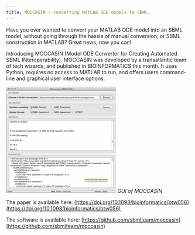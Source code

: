```yaml
---
title: MOCCASIN - converting MATLAB ODE models to SBML
---
```


Have you ever wanted to convert your MATLAB ODE model into an SBML model, without going through the hassle of manual conversion, or SBML construction in MATLAB? Great news, now you can!

Introducing MOCCASIN (Model ODE Converter for Creating Automated SBML INteroperability). 
MOCCASIN was developed by a transatlantic team of tech wizards, and published in BIOINFORMATICS this month. 
It uses Python, requires no access to MATLAB to run, and offers users command-line and graphical user interface options.

![Moccasin Gui](images/news/moccasin.png)
_GUI of MOCCASIN_

The paper is available here:  [https://doi.org/10.1093/bioinformatics/btw056](https://doi.org/10.1093/bioinformatics/btw056)

The software is available here: [https://github.com/sbmlteam/moccasin](https://github.com/sbmlteam/moccasin)